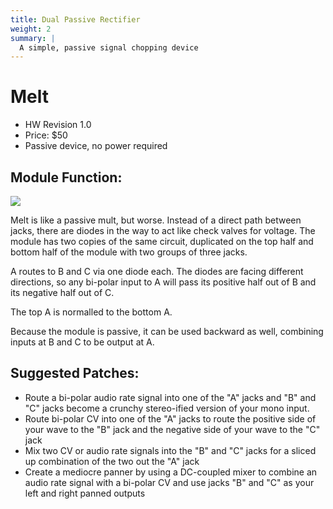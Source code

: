 ```yaml
---
title: Dual Passive Rectifier
weight: 2
summary: |
  A simple, passive signal chopping device
---
```


# Melt
- HW Revision 1.0
- Price: $50
- Passive device, no power required

## Module Function: 
<img src="./meltPanel.png">

Melt is like a passive mult, but worse. Instead of a direct path between jacks, there are diodes in the way to act like check valves for voltage. The module has two copies of the same circuit, duplicated on the top half and bottom half of the module with two groups of three jacks. 

A routes to B and C via one diode each. The diodes are facing different directions, so any bi-polar input to A will pass its positive half out of B and its negative half out of C. 

The top A is normalled to the bottom A. 

Because the module is passive, it can be used backward as well, combining inputs at B and C to be output at A. 

## Suggested Patches: 
- Route a bi-polar audio rate signal into one of the "A" jacks and "B" and "C" jacks become a crunchy stereo-ified version of your mono input. 
- Route bi-polar CV into one of the "A" jacks to route the positive side of your wave to the "B" jack and the negative side of your wave to the "C" jack 
- Mix two CV or audio rate signals into the "B" and "C" jacks for a sliced up combination of the two out the "A" jack
- Create a mediocre panner by using a DC-coupled mixer to combine an audio rate signal with a bi-polar CV and use jacks "B" and "C" as your left and right panned outputs




